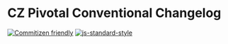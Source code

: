 # CZ Pivotal Conventional Changelog

[![Commitizen friendly](https://img.shields.io/badge/commitizen-friendly-brightgreen.svg)](http://commitizen.github.io/cz-cli/)
[![js-standard-style](https://cdn.rawgit.com/feross/standard/master/badge.svg)](https://github.com/feross/standard)

